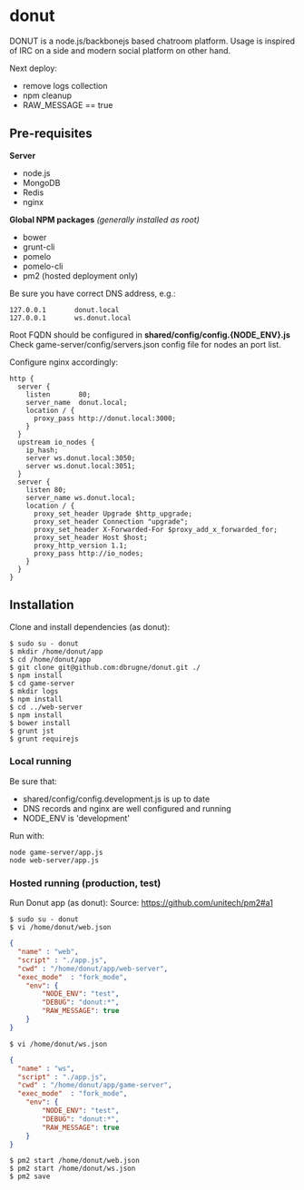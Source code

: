 donut
====

DONUT is a node.js/backbonejs based chatroom platform. Usage is inspired of IRC on a side and modern social platform on other hand.

Next deploy:
- remove logs collection
- npm cleanup
- RAW_MESSAGE == true

## Pre-requisites
**Server**
* node.js
* MongoDB
* Redis
* nginx

**Global NPM packages** *(generally installed as root)*
* bower
* grunt-cli
* pomelo
* pomelo-cli
* pm2 (hosted deployment only)

Be sure you have correct DNS address, e.g.:
```
127.0.0.1		donut.local
127.0.0.1		ws.donut.local
```
Root FQDN should be configured in **shared/config/config.{NODE_ENV}.js**
Check game-server/config/servers.json config file for nodes an port list.

Configure nginx accordingly:

```
http {
  server {
    listen       80;
    server_name  donut.local;
    location / {
      proxy_pass http://donut.local:3000;
    }
  }
  upstream io_nodes {
    ip_hash;
    server ws.donut.local:3050;
    server ws.donut.local:3051;
  }
  server {
    listen 80;
    server_name ws.donut.local;
    location / {
      proxy_set_header Upgrade $http_upgrade;
      proxy_set_header Connection "upgrade";
      proxy_set_header X-Forwarded-For $proxy_add_x_forwarded_for;
      proxy_set_header Host $host;
      proxy_http_version 1.1;
      proxy_pass http://io_nodes;
    }
  }
}
```

## Installation

Clone and install dependencies (as donut):
```
$ sudo su - donut
$ mkdir /home/donut/app
$ cd /home/donut/app
$ git clone git@github.com:dbrugne/donut.git ./
$ npm install
$ cd game-server
$ mkdir logs
$ npm install
$ cd ../web-server
$ npm install
$ bower install
$ grunt jst
$ grunt requirejs
```

### Local running

Be sure that:
- shared/config/config.development.js is up to date
- DNS records and nginx are well configured and running
- NODE_ENV is 'development'

Run with:
```
node game-server/app.js
node web-server/app.js
```

### Hosted running (production, test)
Run Donut app (as donut):
Source: https://github.com/unitech/pm2#a1
```
$ sudo su - donut
$ vi /home/donut/web.json
```
```json
{
  "name" : "web",
  "script" : "./app.js",
  "cwd" : "/home/donut/app/web-server",
  "exec_mode"  : "fork_mode",
    "env": {
        "NODE_ENV": "test",
        "DEBUG": "donut:*",
        "RAW_MESSAGE": true
    }
}
```
```
$ vi /home/donut/ws.json
```
```json
{
  "name" : "ws",
  "script" : "./app.js",
  "cwd" : "/home/donut/app/game-server",
  "exec_mode"  : "fork_mode",
    "env": {
        "NODE_ENV": "test",
        "DEBUG": "donut:*",
        "RAW_MESSAGE": true
    }
}
```
```
$ pm2 start /home/donut/web.json
$ pm2 start /home/donut/ws.json
$ pm2 save
```
